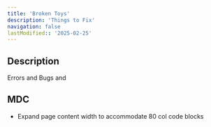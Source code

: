 ```yaml
---
title: 'Broken Toys'
description: 'Things to Fix'
navigation: false
lastModified:: '2025-02-25'
---
```


## Description

Errors and Bugs and 

## MDC

- Expand page content width to accommodate 80 col code blocks
